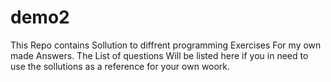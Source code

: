 # demo2
This Repo contains Sollution to diffrent programming Exercises 
For my own made  Answers. 
The List of questions Will be listed here if you in need to use the sollutions as a reference for your own woork. 